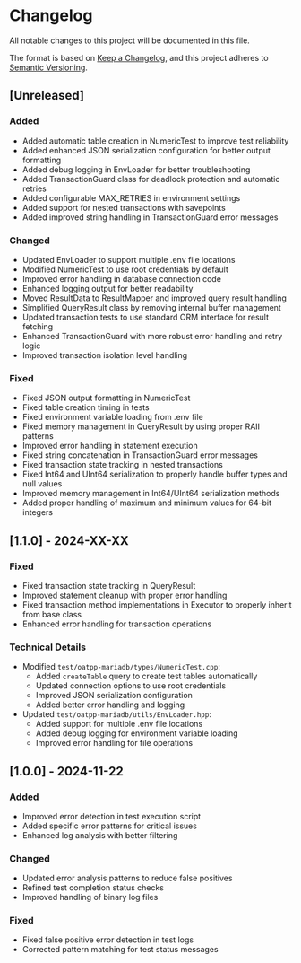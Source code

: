 # Changelog

All notable changes to this project will be documented in this file.

The format is based on [Keep a Changelog](https://keepachangelog.com/en/1.0.0/),
and this project adheres to [Semantic Versioning](https://semver.org/spec/v2.0.0.html).

## [Unreleased]

### Added
- Added automatic table creation in NumericTest to improve test reliability
- Added enhanced JSON serialization configuration for better output formatting
- Added debug logging in EnvLoader for better troubleshooting
- Added TransactionGuard class for deadlock protection and automatic retries
- Added configurable MAX_RETRIES in environment settings
- Added support for nested transactions with savepoints
- Added improved string handling in TransactionGuard error messages

### Changed
- Updated EnvLoader to support multiple .env file locations
- Modified NumericTest to use root credentials by default
- Improved error handling in database connection code
- Enhanced logging output for better readability
- Moved ResultData to ResultMapper and improved query result handling
- Simplified QueryResult class by removing internal buffer management
- Updated transaction tests to use standard ORM interface for result fetching
- Enhanced TransactionGuard with more robust error handling and retry logic
- Improved transaction isolation level handling

### Fixed
- Fixed JSON output formatting in NumericTest
- Fixed table creation timing in tests
- Fixed environment variable loading from .env file
- Fixed memory management in QueryResult by using proper RAII patterns
- Improved error handling in statement execution
- Fixed string concatenation in TransactionGuard error messages
- Fixed transaction state tracking in nested transactions
- Fixed Int64 and UInt64 serialization to properly handle buffer types and null values
- Improved memory management in Int64/UInt64 serialization methods
- Added proper handling of maximum and minimum values for 64-bit integers

## [1.1.0] - 2024-XX-XX
### Fixed
- Fixed transaction state tracking in QueryResult
- Improved statement cleanup with proper error handling
- Fixed transaction method implementations in Executor to properly inherit from base class
- Enhanced error handling for transaction operations

### Technical Details
- Modified `test/oatpp-mariadb/types/NumericTest.cpp`:
  - Added `createTable` query to create test tables automatically
  - Updated connection options to use root credentials
  - Improved JSON serialization configuration
  - Added better error handling and logging
- Updated `test/oatpp-mariadb/utils/EnvLoader.hpp`:
  - Added support for multiple .env file locations
  - Added debug logging for environment variable loading
  - Improved error handling for file operations

## [1.0.0] - 2024-11-22
### Added
- Improved error detection in test execution script
- Added specific error patterns for critical issues
- Enhanced log analysis with better filtering

### Changed
- Updated error analysis patterns to reduce false positives
- Refined test completion status checks
- Improved handling of binary log files

### Fixed
- Fixed false positive error detection in test logs
- Corrected pattern matching for test status messages
